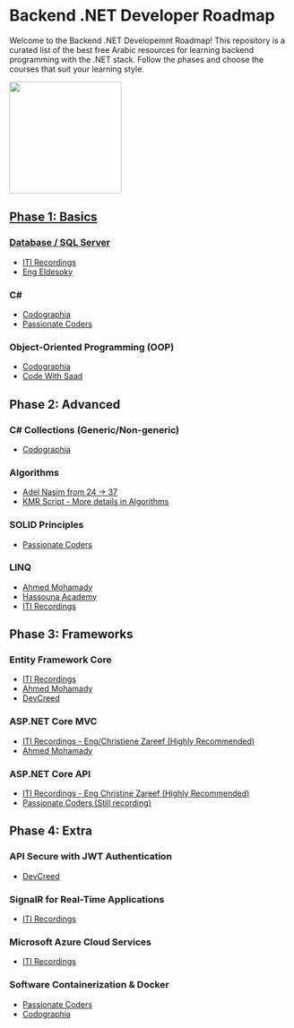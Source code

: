 # Backend .NET Developer Roadmap

Welcome to the Backend .NET Developemnt Roadmap! This repository is a curated list of the best free Arabic resources for learning backend programming with the .NET stack. Follow the phases and choose the courses that suit your learning style.

<p align="left"> 
  <a href="https://foregoing-sunshine-22c.notion.site/Dot-Net-Back-End-Developer-RoadMap-108abbeedc9580888d75e84ba465e9fd">
    <img src="https://github.com/user-attachments/assets/294e4b6c-fea2-4b1d-b093-5428296ad1dc" height="200"/>
</p>

## Phase 1: Basics

### Database / SQL Server
- [ITI Recordings](https://youtube.com/playlist?list=PLoRh0POuk1Rw-BZU-DPI6cA_c5W9_2uF_&si=ar2HDGvREar0xoEy)
- [Eng Eldesoky](https://www.youtube.com/playlist?list=PL1DUmTEdeA6J6oDLTveTt4Z7E5qEfFluE)
  
### C#
- [Codographia](https://youtube.com/playlist?list=PLX1bW_GeBRhCU9l7examhVrARmXHHRrLR&si=fb-w5dS3XwPl8N7E)
- [Passionate Coders](https://www.youtube.com/playlist?list=PLsV97AQt78NT0H8J71qe7edwRpAirfqOI)

### Object-Oriented Programming (OOP)
- [Codographia](https://youtube.com/playlist?list=PLX1bW_GeBRhAfq0EsDHH4YemBAd6G-H75&si=Doy7YZ6XG9rfsIjA)
- [Code With Saad](https://www.youtube.com/playlist?list=PLZyQU-WOzZF3s6vZ5ekPcJ1w-7C4Iz2S5)

## Phase 2: Advanced

### C# Collections (Generic/Non-generic)
- [Codographia](https://www.youtube.com/playlist?list=PLX1bW_GeBRhBbnebNayUDYlQJRBKwZKlo)
  
### Algorithms
- [Adel Nasim from 24 -> 37](https://www.youtube.com/playlist?list=PLCInYL3l2AajqOUW_2SwjWeMwf4vL4RSp)
- [KMR Script - More details in Algorithms](https://youtube.com/playlist?list=PLL2zWZTDFZzjxarUL23ydiOgibhRipGYC&si=6ZVmL5yys_zh8qej)

### SOLID Principles
- [Passionate Coders](https://youtube.com/playlist?list=PLsV97AQt78NRT1GmH2EJ-o-2_ILFM9feq&si=EmmWzD2CXg-rYZ1M)

### LINQ
- [Ahmed Mohamady](https://www.youtube.com/playlist?list=PLqPejUavRNTXdgLMPnCwqriZX1yZ_Kgib)
- [Hassouna Academy](https://www.youtube.com/playlist?list=PLHIfW1KZRIfnW4RDln5tzw6htvNhnkr7t)
- [ITI Recordings](https://www.youtube.com/playlist?list=PLesfn4TAj57XPaxXcGQ2mmBGyfvrvV_Aa)

## Phase 3: Frameworks

### Entity Framework Core
- [ITI Recordings](https://www.youtube.com/playlist?list=PLesfn4TAj57WisNpNGLPCS1donYYAEQSI)
- [Ahmed Mohamady](https://www.youtube.com/playlist?list=PLqPejUavRNTVSVQ5k3UUMgj3RP8Qczwve)
- [DevCreed](https://www.youtube.com/playlist?list=PL62tSREI9C-cHV28v-EqWinveTTAos8Pp)

### ASP.NET Core MVC
- [ITI Recordings - Eng/Christiene Zareef (Highly Recommended)](https://drive.google.com/drive/u/0/folders/1HZwQYm-ME578H8ANkv9w4167NDCRWecF?fbclid=IwAR1lCISZUSWI-3cMJC7Y22yCw0iMgn_0Ra2VuSVnLTCaBWV-13e-CFUbKNg)
- [Ahmed Mohamady](https://www.youtube.com/playlist?list=PLqPejUavRNTWqGYP-f1pHkbLYdbqi_Uhg)

### ASP.NET Core API
- [ITI Recordings - Eng Christine Zareef (Highly Recommended)](https://youtube.com/playlist?list=PLesfn4TAj57VzTrrGkOKWbNOOrUCdSQGo&si=IH-GyfrRzYhF-QXY)
- [Passionate Coders (Still recording)](https://www.youtube.com/playlist?list=PLsV97AQt78NQ8E7cEqovH0zLYRJgJahGh)

## Phase 4: Extra

### API Secure with JWT Authentication
- [DevCreed](https://www.youtube.com/playlist?list=PL62tSREI9C-eYNE1Pyw0yv1tETs5V8WGd)

### SignalR for Real-Time Applications
- [ITI Recordings](https://www.youtube.com/playlist?list=PLesfn4TAj57WLtiWtHP1Xkel7WD6QHvpe)

### Microsoft Azure Cloud Services
- [ITI Recordings](https://youtube.com/playlist?list=PLesfn4TAj57WWPBzcEIGEfwzCPpw27-Lu&si=JjZf80QVb0XGxXAc)

### Software Containerization & Docker
- [Passionate Coders](https://www.youtube.com/playlist?list=PLsV97AQt78NTJTBGKI0GE3eJc2Q_SC2B-)
- [Codographia](https://www.youtube.com/playlist?list=PLX1bW_GeBRhCS2TJvGgu38P-Rf9aNXKZD)
